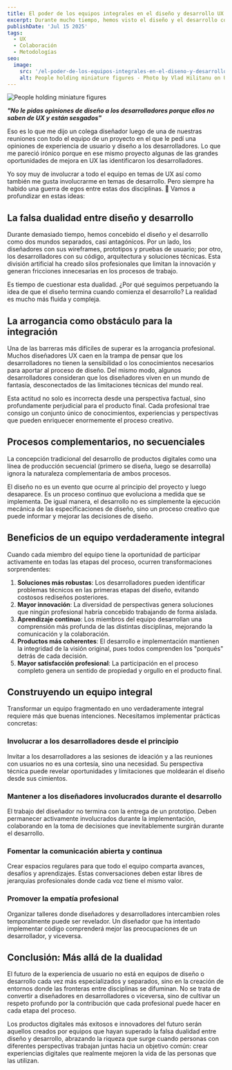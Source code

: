 ```yaml
---
title: El poder de los equipos integrales en el diseño y desarrollo UX
excerpt: Durante mucho tiempo, hemos visto el diseño y el desarrollo como mundos separados, pero esta división solo limita la innovación. Romper esas barreras y fomentar equipos integrales permite crear soluciones más sólidas y coherentes, donde cada integrante aporta su perspectiva desde el inicio hasta la entrega final. Superar la falsa dualidad entre diseño y desarrollo es clave para construir experiencias digitales realmente transformadoras.
publishDate: 'Jul 15 2025'
tags:
  - UX
  - Colaboración
  - Metodologías
seo:
  image:
    src: '/el-poder-de-los-equipos-integrales-en-el-diseno-y-desarrollo-ux.jpg'
    alt: People holding miniature figures - Photo by Vlad Hilitanu on Unsplash
---
```


![People holding miniature figures](/el-poder-de-los-equipos-integrales-en-el-diseno-y-desarrollo-ux.jpg)

***"No le pidas opiniones de diseño a los desarrolladores porque ellos no saben de UX y están sesgados"*** 

Eso es lo que me dijo un colega diseñador luego de una de nuestras reuniones con todo el equipo de un proyecto en el que le pedí una opiniones de experiencia de usuario y diseño a los desarrolladores. Lo que me pareció irónico porque en ese mismo proyecto algunas de las grandes oportunidades de mejora en UX las identificaron los desarrolladores.

Yo soy muy de involucrar a todo el equipo en temas de UX así como también me gusta involucrarme en temas de desarrollo. Pero siempre ha habido una guerra de egos entre estas dos disciplinas. 🤔 Vamos a profundizar en estas ideas:

## La falsa dualidad entre diseño y desarrollo

Durante demasiado tiempo, hemos concebido el diseño y el desarrollo como dos mundos separados, casi antagónicos. Por un lado, los diseñadores con sus wireframes, prototipos y pruebas de usuario; por otro, los desarrolladores con su código, arquitectura y soluciones técnicas. Esta división artificial ha creado silos profesionales que limitan la innovación y generan fricciones innecesarias en los procesos de trabajo.

Es tiempo de cuestionar esta dualidad. ¿Por qué seguimos perpetuando la idea de que el diseño termina cuando comienza el desarrollo? La realidad es mucho más fluida y compleja.

## La arrogancia como obstáculo para la integración

Una de las barreras más difíciles de superar es la arrogancia profesional. Muchos diseñadores UX caen en la trampa de pensar que los desarrolladores no tienen la sensibilidad o los conocimientos necesarios para aportar al proceso de diseño. Del mismo modo, algunos desarrolladores consideran que los diseñadores viven en un mundo de fantasía, desconectados de las limitaciones técnicas del mundo real.

Esta actitud no solo es incorrecta desde una perspectiva factual, sino profundamente perjudicial para el producto final. Cada profesional trae consigo un conjunto único de conocimientos, experiencias y perspectivas que pueden enriquecer enormemente el proceso creativo.

## Procesos complementarios, no secuenciales

La concepción tradicional del desarrollo de productos digitales como una línea de producción secuencial (primero se diseña, luego se desarrolla) ignora la naturaleza complementaria de ambos procesos.

El diseño no es un evento que ocurre al principio del proyecto y luego desaparece. Es un proceso continuo que evoluciona a medida que se implementa. De igual manera, el desarrollo no es simplemente la ejecución mecánica de las especificaciones de diseño, sino un proceso creativo que puede informar y mejorar las decisiones de diseño.

## Beneficios de un equipo verdaderamente integral

Cuando cada miembro del equipo tiene la oportunidad de participar activamente en todas las etapas del proceso, ocurren transformaciones sorprendentes:

1. **Soluciones más robustas**: Los desarrolladores pueden identificar problemas técnicos en las primeras etapas del diseño, evitando costosos rediseños posteriores.
2. **Mayor innovación**: La diversidad de perspectivas genera soluciones que ningún profesional habría concebido trabajando de forma aislada.
3. **Aprendizaje continuo**: Los miembros del equipo desarrollan una comprensión más profunda de las distintas disciplinas, mejorando la comunicación y la colaboración.
4. **Productos más coherentes**: El desarrollo e implementación mantienen la integridad de la visión original, pues todos comprenden los "porqués" detrás de cada decisión.
5. **Mayor satisfacción profesional**: La participación en el proceso completo genera un sentido de propiedad y orgullo en el producto final.

## Construyendo un equipo integral

Transformar un equipo fragmentado en uno verdaderamente integral requiere más que buenas intenciones. Necesitamos implementar prácticas concretas:

### Involucrar a los desarrolladores desde el principio

Invitar a los desarrolladores a las sesiones de ideación y a las reuniones con usuarios no es una cortesía, sino una necesidad. Su perspectiva técnica puede revelar oportunidades y limitaciones que moldearán el diseño desde sus cimientos.

### Mantener a los diseñadores involucrados durante el desarrollo

El trabajo del diseñador no termina con la entrega de un prototipo. Deben permanecer activamente involucrados durante la implementación, colaborando en la toma de decisiones que inevitablemente surgirán durante el desarrollo.

### Fomentar la comunicación abierta y continua

Crear espacios regulares para que todo el equipo comparta avances, desafíos y aprendizajes. Estas conversaciones deben estar libres de jerarquías profesionales donde cada voz tiene el mismo valor.

### Promover la empatía profesional

Organizar talleres donde diseñadores y desarrolladores intercambien roles temporalmente puede ser revelador. Un diseñador que ha intentado implementar código comprenderá mejor las preocupaciones de un desarrollador, y viceversa.

## Conclusión: Más allá de la dualidad

El futuro de la experiencia de usuario no está en equipos de diseño o desarrollo cada vez más especializados y separados, sino en la creación de entornos donde las fronteras entre disciplinas se difuminan. No se trata de convertir a diseñadores en desarrolladores o viceversa, sino de cultivar un respeto profundo por la contribución que cada profesional puede hacer en cada etapa del proceso.

Los productos digitales más exitosos e innovadores del futuro serán aquellos creados por equipos que hayan superado la falsa dualidad entre diseño y desarrollo, abrazando la riqueza que surge cuando personas con diferentes perspectivas trabajan juntas hacia un objetivo común: crear experiencias digitales que realmente mejoren la vida de las personas que las utilizan.
